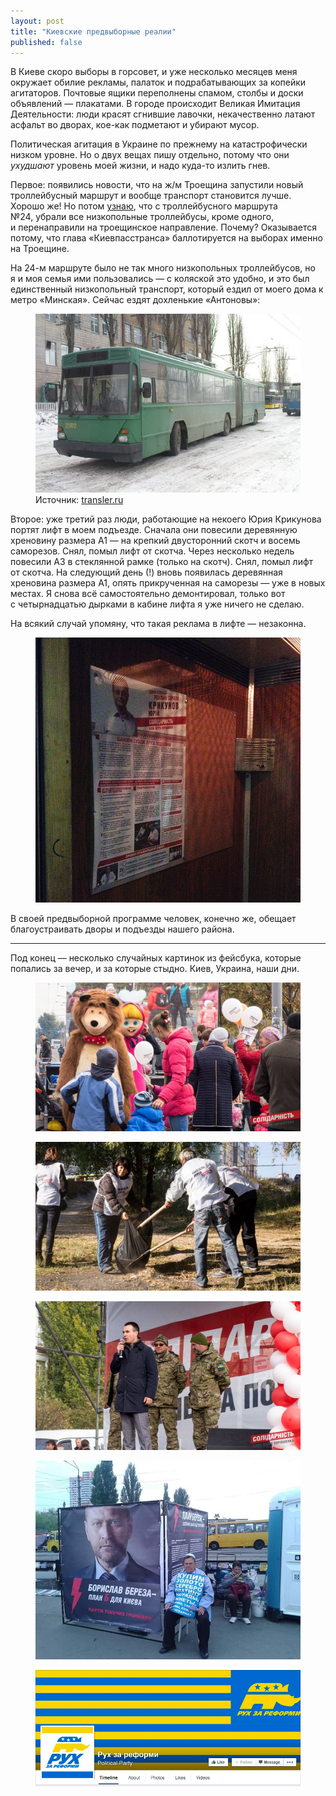 ```yaml
---
layout: post
title: "Киевские предвыборные реалии"
published: false
---
```


В Киеве скоро выборы в горсовет, и уже несколько месяцев меня окружает обилие рекламы, палаток и подрабатывающих за копейки агитаторов. Почтовые ящики переполнены спамом, столбы и доски объявлений — плакатами. В городе происходит Великая Имитация Деятельности: люди красят сгнившие лавочки, некачественно латают асфальт во дворах, кое-как подметают и убирают мусор.

Политическая агитация в Украине по прежнему на катастрофически низком уровне. Но о двух вещах пишу отдельно, потому что они _ухудшают_ уровень моей жизни, и надо куда-то излить гнев.

<!-- more -->

Первое: появились новости, что на ж/м Троещина запустили новый троллейбусный маршрут и вообще транспорт становится лучше. Хорошо же! Но потом [узнаю](https://www.facebook.com/alexander.kava/posts/10208185010848721?pnref=story), что с троллейбусного маршрута №24, убрали все низкопольные троллейбусы, кроме одного, и перенаправили на троещинское направление. Почему? Оказывается потому, что глава «Киевпасстранса» баллотируется на выборах именно на Троещине.

На 24-м маршруте было не так много низкопольных троллейбусов, но я и моя семья ими пользовались — с коляской это удобно, и это был единственный низкопольный транспорт, который ездил от моего дома к метро «Минская». Сейчас ездят дохленькие «Антоновы»:

<figure>
  <img src="/i/kyiv-elections/antonov.jpg">
  <figcaption>
    Источник:
    <a href="http://transler.ru/content/arxiv_perevozhic/perevizhik_10/perevozhic_114/Passazhirskie_perevozki__Jelektrotransport_v_Ukraine-_spisaniju_ne_podlezhit">transler.ru</a>
  </figcaption>
</figure>

Второе: уже третий раз люди, работающие на некоего Юрия Крикунова портят лифт в моем подъезде. Сначала они повесили деревянную хреновину размера А1 — на крепкий двусторонний скотч и восемь саморезов. Снял, помыл лифт от скотча. Через несколько недель повесили А3 в стеклянной рамке (только на скотч). Снял, помыл лифт от скотча. На следующий день (!) вновь появилась деревянная хреновина размера А1, опять прикрученная на саморезы — уже в новых местах. Я снова всё самостоятельно демонтировал, только вот с четырнадцатью дырками в кабине лифта я уже ничего не сделаю.

На всякий случай упомяну, что такая реклама в лифте — незаконна.

<figure>
  <img src="/i/kyiv-elections/IMG_1151.jpg">
</figure>

В своей предвыборной программе человек, конечно же, обещает благоустраивать дворы и подъезды нашего района.

---

Под конец — несколько случайных картинок из фейсбука, которые попались за вечер, и за которые стыдно. Киев, Украина, наши дни.

<figure>
  <img src="/i/kyiv-elections/masha.jpg">
</figure>

<figure>
  <img src="/i/kyiv-elections/trash.jpg">
</figure>

<figure>
  <img src="/i/kyiv-elections/speech.jpg">
</figure>

<figure>
  <img src="/i/kyiv-elections/bereza.jpg">
</figure>

<figure>
  <img src="/i/kyiv-elections/reformy.png">
</figure>